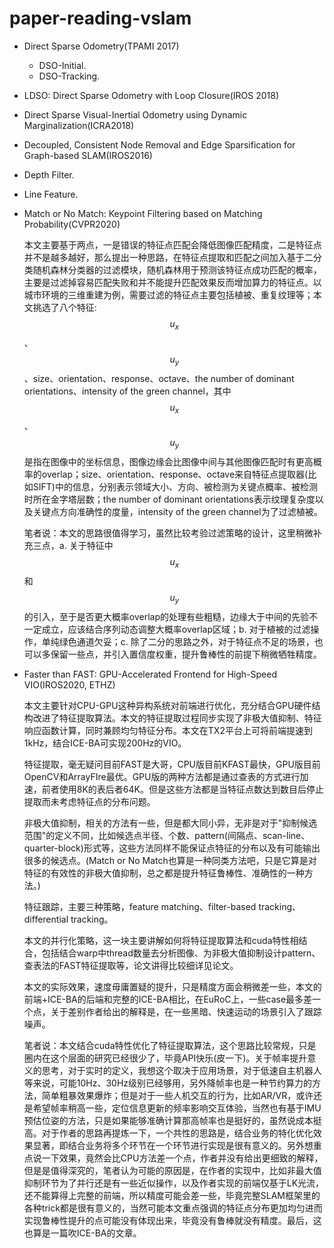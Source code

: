 # paper-reading-vslam
- Direct Sparse Odometry(TPAMI 2017)
  - DSO-Initial.
  - DSO-Tracking.
  
- LDSO: Direct Sparse Odometry with Loop Closure(IROS 2018)

- Direct Sparse Visual-Inertial Odometry using Dynamic Marginalization(ICRA2018)

- Decoupled, Consistent Node Removal and Edge Sparsification for Graph-based SLAM(IROS2016)

- Depth Filter.

- Line Feature.

- Match or No Match: Keypoint Filtering based on Matching Probability(CVPR2020)

  本文主要基于两点，一是错误的特征点匹配会降低图像匹配精度，二是特征点并不是越多越好，那么提出一种思路，在特征点提取和匹配之间加入基于二分类随机森林分类器的过滤模块，随机森林用于预测该特征点成功匹配的概率，主要是过滤掉容易匹配失败和并不能提升匹配效果反而增加算力的特征点。以城市环境的三维重建为例，需要过滤的特征点主要包括植被、重复纹理等；本文挑选了八个特征: $$u_x$$、$$u_y$$、size、orientation、response、octave、the number of dominant orientations、intensity of the green channel，其中$$u_x$$、$$u_y$$是指在图像中的坐标信息，图像边缘会比图像中间与其他图像匹配时有更高概率的overlap；size、orientation、response、octave来自特征点提取器(比如SIFT)中的信息，分别表示领域大小、方向、被检测为关键点概率、被检测时所在金字塔层数；the number of dominant orientations表示纹理复杂度以及关键点方向准确性的度量，intensity of the green channel为了过滤植被。

  笔者说：本文的思路很值得学习，虽然比较考验过滤策略的设计，这里稍微补充三点，a. 关于特征中$$u_x$$和$$u_y$$的引入，至于是否更大概率overlap的处理有些粗糙，边缘大于中间的先验不一定成立，应该结合序列动态调整大概率overlap区域；b. 对于植被的过滤操作，单纯绿色通道欠妥；c. 除了二分的思路之外，对于特征点不足的场景，也可以多保留一些点，并引入置信度权重，提升鲁棒性的前提下稍微牺牲精度。

- Faster than FAST: GPU-Accelerated Frontend for High-Speed VIO(IROS2020, ETHZ)

  本文主要针对CPU-GPU这种异构系统对前端进行优化，充分结合GPU硬件结构改进了特征提取算法。本文的特征提取过程同步实现了非极大值抑制、特征响应函数计算，同时兼顾均匀特征分布。本文在TX2平台上可将前端提速到1kHz，结合ICE-BA可实现200Hz的VIO。

  特征提取，毫无疑问目前FAST是大哥，CPU版目前KFAST最快，GPU版目前OpenCV和ArrayFIre最优。GPU版的两种方法都是通过查表的方式进行加速，前者使用8K的表后者64K。但是这些方法都是当特征点数达到数目后停止提取而未考虑特征点的分布问题。

  非极大值抑制，相关的方法有一些，但是都大同小异，无非是对于"抑制候选范围"的定义不同，比如候选点半径、个数、pattern(间隔点、scan-line、quarter-block)形式等，这些方法同样不能保证点特征的分布以及有可能输出很多的候选点。(Match or No Match也算是一种同类方法吧，只是它算是对特征的有效性的非极大值抑制，总之都是提升特征鲁棒性、准确性的一种方法。)

  特征跟踪，主要三种策略，feature matching、filter-based tracking、differential tracking。

  本文的并行化策略，这一块主要讲解如何将特征提取算法和cuda特性相结合，包括结合warp中thread数量去分析图像、为非极大值抑制设计pattern、查表法的FAST特征提取等，论文讲得比较细详见论文。

  本文的实际效果，速度毋庸置疑的提升，只是精度方面会稍微差一些，本文的前端+ICE-BA的后端和完整的ICE-BA相比，在EuRoC上，一些case最多差一个点，关于差别作者给出的解释是，在一些黑暗、快速运动的场景引入了跟踪噪声。

  笔者说：本文结合cuda特性优化了特征提取算法，这个思路比较常规，只是圈内在这个层面的研究已经很少了，毕竟API快乐(皮一下)。关于帧率提升意义的思考，对于实时的定义，我想这个取决于应用场景，对于低速自主机器人等来说，可能10Hz、30Hz级别已经够用，另外降帧率也是一种节约算力的方法，简单粗暴效果爆炸；但是对于一些人机交互的行为，比如AR/VR，或许还是希望帧率稍高一些，定位信息更新的频率影响交互体验，当然也有基于IMU预估位姿的方法，只是如果能够准确计算那高帧率也是挺好的，虽然说成本挺高。对于作者的思路再提炼一下，一个共性的思路是，结合业务的特化优化效果显著，即结合业务将多个环节在一个环节进行实现是很有意义的。另外想重点说一下效果，竟然会比CPU方法差一个点，作者并没有给出更细致的解释，但是是值得深究的，笔者认为可能的原因是，在作者的实现中，比如非最大值抑制环节为了并行还是有一些近似操作，以及作者实现的前端仅基于LK光流，还不能算得上完整的前端，所以精度可能会差一些，毕竟完整SLAM框架里的各种trick都是很有意义的，当然可能本文重点强调的特征点分布更加均匀进而实现鲁棒性提升的点可能没有体现出来，毕竟没有鲁棒就没有精度。最后，这也算是一篇吹ICE-BA的文章。